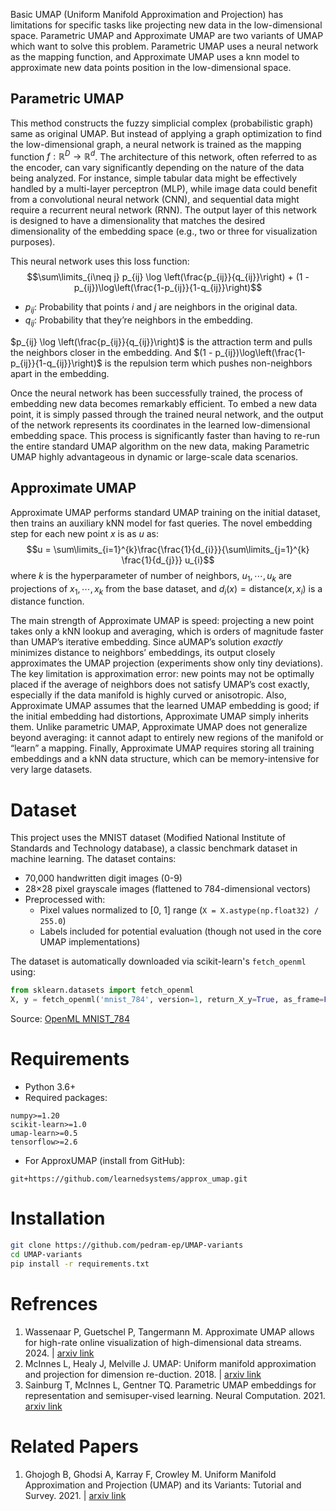 Basic UMAP (Uniform Manifold Approximation and Projection) has limitations for specific tasks like projecting new data in the low-dimensional space. Parametric UMAP and Approximate UMAP are two variants of UMAP which want to solve this problem. Parametric UMAP uses a neural network as the mapping function, and Approximate UMAP uses a knn model to approximate new data points position in the low-dimensional space.
  

## Parametric UMAP

This method constructs the fuzzy simplicial complex (probabilistic graph) same as original UMAP. But instead of applying a graph optimization to find the low-dimensional graph, a neural network is trained as the mapping function $f: \mathbb{R}^{D} \rightarrow \mathbb{R}^{d}$. The architecture of this network, often referred to as the encoder, can vary significantly depending on the nature of the data being analyzed. For instance, simple tabular data might be effectively handled by a multi-layer perceptron (MLP), while image data could benefit from a convolutional neural network (CNN), and sequential data might require a recurrent neural network (RNN). The output layer of this network is designed to have a dimensionality that matches the desired dimensionality of the embedding space (e.g., two or three for visualization purposes).

This neural network uses this loss function:
$$\sum\limits_{i\neq j} p_{ij} \log \left(\frac{p_{ij}}{q_{ij}}\right) + (1 - p_{ij})\log\left(\frac{1-p_{ij}}{1-q_{ij}}\right)$$
- $p_{ij}$: Probability that points $i$ and $j$ are neighbors in the original data.
- $q_{ij}$: Probability that they’re neighbors in the embedding.

$p_{ij} \log \left(\frac{p_{ij}}{q_{ij}}\right)$ is the attraction term and pulls the neighbors closer in the embedding. And $(1 - p_{ij})\log\left(\frac{1-p_{ij}}{1-q_{ij}}\right)$  is the repulsion term which pushes non-neighbors apart in the embedding.

Once the neural network has been successfully trained, the process of embedding new data becomes remarkably efficient. To embed a new data point, it is simply passed through the trained neural network, and the output of the network represents its coordinates in the learned low-dimensional embedding space. This process is significantly faster than having to re-run the entire standard UMAP algorithm on the new data, making Parametric UMAP highly advantageous in dynamic or large-scale data scenarios.

## Approximate UMAP
Approximate UMAP performs standard UMAP training on the initial dataset, then trains an auxiliary kNN model for fast queries. The novel embedding step for each new point $x$ is as $u$ as:
$$u = \sum\limits_{i=1}^{k}\frac{\frac{1}{d_{i}}}{\sum\limits_{j=1}^{k} \frac{1}{d_{j}}} u_{i}$$
where $k$ is the hyperparameter of number of neighbors, $u_{1}, \cdots, u_{k}$ are projections of $x_{1}, \cdots, x_{k}$ from the base dataset, and $d_{i}(x) = \text{distance}(x, x_{i})$ is a distance function.

The main strength of Approximate UMAP is speed: projecting a new point takes only a kNN lookup and averaging, which is orders of magnitude faster than UMAP’s iterative embedding. Since aUMAP’s solution _exactly_ minimizes distance to neighbors’ embeddings, its output closely approximates the UMAP projection (experiments show only tiny deviations). The key limitation is approximation error: new points may not be optimally placed if the average of neighbors does not satisfy UMAP’s cost exactly, especially if the data manifold is highly curved or anisotropic. Also, Approximate UMAP assumes that the learned UMAP embedding is good; if the initial embedding had distortions, Approximate UMAP simply inherits them. Unlike parametric UMAP, Approximate UMAP does not generalize beyond averaging: it cannot adapt to entirely new regions of the manifold or “learn” a mapping. Finally, Approximate UMAP requires storing all training embeddings and a kNN data structure, which can be memory-intensive for very large datasets.

  
# Dataset
This project uses the MNIST dataset (Modified National Institute of Standards and Technology database), a classic benchmark dataset in machine learning. The dataset contains:
- 70,000 handwritten digit images (0-9)
- 28×28 pixel grayscale images (flattened to 784-dimensional vectors)
- Preprocessed with:
    - Pixel values normalized to [0, 1] range (`X = X.astype(np.float32) / 255.0`)
    - Labels included for potential evaluation (though not used in the core UMAP implementations)

The dataset is automatically downloaded via scikit-learn's `fetch_openml` using:
```py
from sklearn.datasets import fetch_openml
X, y = fetch_openml('mnist_784', version=1, return_X_y=True, as_frame=False)
```
Source: [OpenML MNIST_784](https://www.openml.org/d/554)
# Requirements

- Python 3.6+
- Required packages:
```
numpy>=1.20
scikit-learn>=1.0
umap-learn>=0.5
tensorflow>=2.6
```
- For ApproxUMAP (install from GitHub):
```
git+https://github.com/learnedsystems/approx_umap.git
```

# Installation
```bash
git clone https://github.com/pedram-ep/UMAP-variants
cd UMAP-variants
pip install -r requirements.txt
```
  
  

# Refrences

1. Wassenaar P, Guetschel P, Tangermann M. Approximate UMAP allows for high-rate online visualization of high-dimensional data streams. 2024. | [arxiv link](https://arxiv.org/abs/2404.04001)
2. McInnes L, Healy J, Melville J. UMAP: Uniform manifold approximation and projection for dimension re-duction. 2018. | [arxiv link](https://arxiv.org/abs/1802.03426)
3. Sainburg T, McInnes L, Gentner TQ. Parametric UMAP embeddings for representation and semisuper-vised learning. Neural Computation. 2021. [arxiv link](https://arxiv.org/abs/2009.12981)
# Related Papers
1. Ghojogh B, Ghodsi A, Karray F, Crowley M. Uniform Manifold Approximation and Projection (UMAP) and its Variants: Tutorial and Survey. 2021. | [arxiv link](https://arxiv.org/abs/2109.02508)

